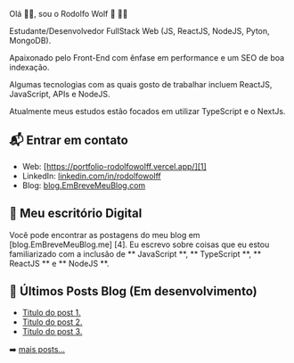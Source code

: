 Olá 👋🏻, sou o Rodolfo Wolf 🐺 👨‍💻

Estudante/Desenvolvedor FullStack Web (JS, ReactJS, NodeJS, Pyton, MongoDB).

Apaixonado pelo Front-End com ênfase em performance e um SEO de boa indexação.

Algumas tecnologias com as quais gosto de trabalhar incluem ReactJS, JavaScript, APIs e NodeJS.

Atualmente meus estudos estão focados em utilizar TypeScript e o NextJs.


## 📬 Entrar em contato

- Web: [https://portfolio-rodolfowolff.vercel.app/][1]
- LinkedIn: [linkedin.com/in/rodolfowolff][2]
- Blog: [blog.EmBreveMeuBlog.com][3]

## 🌳 Meu escritório Digital 

Você pode encontrar as postagens do meu blog em [blog.EmBreveMeuBlog.me] [4]. Eu escrevo sobre coisas que eu
estou familiarizado com a inclusão de ** JavaScript **, ** TypeScript **, ** ReactJS ** e
** NodeJS **.


## 📕 Últimos Posts Blog (Em desenvolvimento)

<!-- BLOG-POST-LIST:START -->
- [Titulo do post 1.](https://blog.EmBreveMeuBlog)
- [Titulo do post 2.](https://blog.EmBreveMeuBlog)
- [Titulo do post 3.](https://blog.EmBreveMeuBlog)
<!-- BLOG-POST-LIST:END -->

➡️ [mais posts...](https://blog.EmBreveMeuBlog.me)


[1]: https://portfolio-rodolfowolff.vercel.app/
[2]: https://www.linkedin.com/in/rodolfowolff
[3]: https://blog.EmBreveMeuBlog.com
